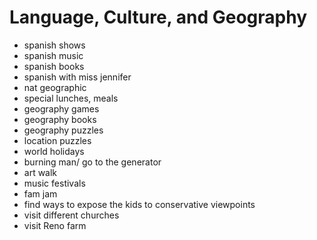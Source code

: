 # Language, Culture, and Geography
* spanish shows
* spanish music
* spanish books
* spanish with miss jennifer
* nat geographic
* special lunches, meals
* geography games
* geography books 
* geography puzzles
* location puzzles
* world holidays
* burning man/ go to the generator
* art walk
* music festivals
* fam jam
* find ways to expose the kids to conservative viewpoints
* visit different churches
* visit Reno farm